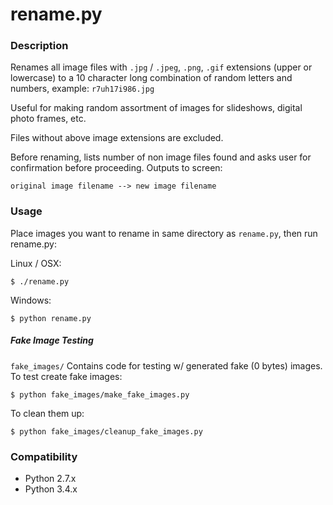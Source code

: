 # rename.py

### Description

Renames all image files with `.jpg` / `.jpeg`, `.png`, `.gif` extensions (upper or lowercase) to a 10 character long combination of random letters and numbers, example: `r7uh17i986.jpg`
 
Useful for making random assortment of images for slideshows, digital photo frames, etc.

Files without above image extensions are excluded. 

Before renaming, lists number of non image files found and asks user for confirmation before proceeding. Outputs to screen:

`original image filename --> new image filename`   

### Usage

Place images you want to rename in same directory as `rename.py`, then run rename.py:

Linux / OSX: 

```
$ ./rename.py
```

Windows:

```
$ python rename.py
```

##### Fake Image Testing

`fake_images/` Contains code for testing w/ generated fake (0 bytes) images. To test create fake images:

```
$ python fake_images/make_fake_images.py
```

To clean them up:

```
$ python fake_images/cleanup_fake_images.py
```

### Compatibility

* Python 2.7.x
* Python 3.4.x



 


